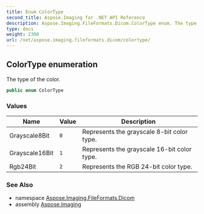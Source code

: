 ```yaml
---
title: Enum ColorType
second_title: Aspose.Imaging for .NET API Reference
description: Aspose.Imaging.FileFormats.Dicom.ColorType enum. The type of the color
type: docs
weight: 2390
url: /net/aspose.imaging.fileformats.dicom/colortype/
---
```

## ColorType enumeration

The type of the color.

```csharp
public enum ColorType
```

### Values

| Name | Value | Description |
| --- | --- | --- |
| Grayscale8Bit | `0` | Represents the grayscale 8-bit color type. |
| Grayscale16Bit | `1` | Represents the grayscale 16-bit color type. |
| Rgb24Bit | `2` | Represents the RGB 24-bit color type. |

### See Also

* namespace [Aspose.Imaging.FileFormats.Dicom](../../aspose.imaging.fileformats.dicom/)
* assembly [Aspose.Imaging](../../)


